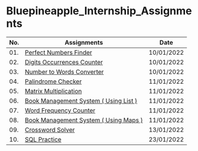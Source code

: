 # Bluepineapple_Internship_Assignments

| No. | Assignments                                                                                                                                                    |    Date    |
| --- | -------------------------------------------------------------------------------------------------------------------------------------------------------------- | :--------: |
| 01. | [Perfect Numbers Finder](https://github.com/SahilSK202/Bluepineapple_Internship_Assignments/tree/main/01.Perfect_Numbers_Finder)                               | 10/01/2022 |
| 02. | [Digits Occurrences Counter](https://github.com/SahilSK202/Bluepineapple_Internship_Assignments/tree/main/02.Digits_Occurrences_Counter)                       | 10/01/2022 |
| 03. | [Number to Words Converter](https://github.com/SahilSK202/Bluepineapple_Internship_Assignments/tree/main/03.Number_to_Words_Converter)                         | 10/01/2022 |
| 04. | [Palindrome Checker](https://github.com/SahilSK202/Bluepineapple_Internship_Assignments/tree/main/04.Palindrome_Checker)                                       | 11/01/2022 |
| 05. | [Matrix Multiplication](https://github.com/SahilSK202/Bluepineapple_Internship_Assignments/tree/main/05.Matrix_Multiplication)                                 | 11/01/2022 |
| 06. | [Book Management System ( Using List )](<https://github.com/SahilSK202/Bluepineapple_Internship_Assignments/tree/main/06.Book_Management_System_(Using_List)>) | 11/01/2022 |
| 07. | [Word Frequency Counter](https://github.com/SahilSK202/Bluepineapple_Internship_Assignments/tree/main/07.Word_Frequency_Counter)                               | 11/01/2022 |
| 08. | [Book Management System ( Using Maps )](<https://github.com/SahilSK202/Bluepineapple_Internship_Assignments/tree/main/08.Book_Management_System_(Using_Maps)>) | 11/01/2022 |
| 09. | [Crossword Solver](https://github.com/SahilSK202/Bluepineapple_Internship_Assignments/tree/main/09.Crossword_Solver)                                           | 13/01/2022 |
| 10. | [SQL Practice](https://github.com/SahilSK202/Bluepineapple_Internship_Assignments/tree/main/10.SQLPractice)                                                    | 23/01/2022 |
